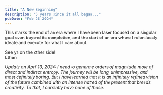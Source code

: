 ```yaml
---
title: "A New Beginning"
description: "5 years since it all began..."
pubDate: "Feb 26 2024"
---
```

This marks the end of an era where I have been laser focused on a singular goal even beyond its
completion, and the start of an era where I relentlessly ideate and execute for what I care about.

See ya on the other side! \
Ethan

_Update on April 13, 2024: I need to generate orders of magnitude more of direct and indirect entropy.
The journey will be long, unimpressive, and most definitely boring. But I have learned that it is
an infinitely refined vision of the future combined with an intense hatred of the present that breeds
creativity. To that, I currently have none of those._
